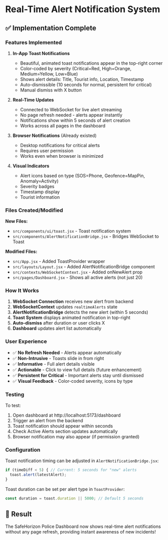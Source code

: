 # Real-Time Alert Notification System

## ✅ Implementation Complete

### Features Implemented

1. **In-App Toast Notifications**
   - Beautiful, animated toast notifications appear in the top-right corner
   - Color-coded by severity (Critical=Red, High=Orange, Medium=Yellow, Low=Blue)
   - Shows alert details: Title, Tourist info, Location, Timestamp
   - Auto-dismissible (10 seconds for normal, persistent for critical)
   - Manual dismiss with X button

2. **Real-Time Updates**
   - Connected to WebSocket for live alert streaming
   - No page refresh needed - alerts appear instantly
   - Notifications show within 5 seconds of alert creation
   - Works across all pages in the dashboard

3. **Browser Notifications** (Already existed)
   - Desktop notifications for critical alerts
   - Requires user permission
   - Works even when browser is minimized

4. **Visual Indicators**
   - Alert icons based on type (SOS=Phone, Geofence=MapPin, Anomaly=Activity)
   - Severity badges
   - Timestamp display
   - Tourist information

### Files Created/Modified

**New Files:**
- `src/components/ui/toast.jsx` - Toast notification system
- `src/components/AlertNotificationBridge.jsx` - Bridges WebSocket to Toast

**Modified Files:**
- `src/App.jsx` - Added ToastProvider wrapper
- `src/layouts/Layout.jsx` - Added AlertNotificationBridge component
- `src/contexts/WebSocketContext.jsx` - Added onNewAlert prop
- `src/pages/Dashboard.jsx` - Shows all active alerts (not just 20)

### How It Works

1. **WebSocket Connection** receives new alert from backend
2. **WebSocketContext** updates `realtimeAlerts` state
3. **AlertNotificationBridge** detects the new alert (within 5 seconds)
4. **Toast System** displays animated notification in top-right
5. **Auto-dismiss** after duration or user clicks X
6. **Dashboard** updates alert list automatically

### User Experience

- ✅ **No Refresh Needed** - Alerts appear automatically
- ✅ **Non-Intrusive** - Toasts slide in from right
- ✅ **Informative** - Full alert details visible
- ✅ **Actionable** - Click to view full details (future enhancement)
- ✅ **Persistent for Critical** - Important alerts stay until dismissed
- ✅ **Visual Feedback** - Color-coded severity, icons by type

### Testing

To test:
1. Open dashboard at http://localhost:5173/dashboard
2. Trigger an alert from the backend
3. Toast notification should appear within seconds
4. Check Active Alerts section updates automatically
5. Browser notification may also appear (if permission granted)

### Configuration

Toast notification timing can be adjusted in `AlertNotificationBridge.jsx`:
```javascript
if (timeDiff < 5) { // Current: 5 seconds for "new" alerts
  toast.alert(latestAlert);
}
```

Toast duration can be set per alert type in `ToastProvider`:
```javascript
const duration = toast.duration || 5000; // Default 5 seconds
```

## 🎉 Result

The SafeHorizon Police Dashboard now shows real-time alert notifications without any page refresh, providing instant awareness of new incidents!
